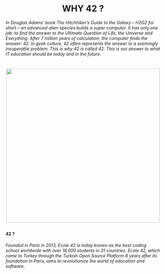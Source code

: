 <h1 align="center"> <a name="up"></a> WHY 42 ?

###### In Douglas Adams’ book The Hitchhiker’s Guide to the Galaxy – H2G2 for short – an advanced alien species builds a super computer. It has only one job: to find the answer to the Ultimate Question of Life, the Universe and Everything. After 7 million years of calculation, the computer finds the answer: 42. In geek culture, 42 often represents the answer to a seemingly insuperable problem. This is why 42 is called 42. This is our answer to what IT education should be today and in the future.

<h1 align="center">
    <p>
      <img width="500" src="https://github.com/farukdll/42-Projects/assets/97880185/3ee236ab-ed58-4a37-a46b-b840f7c6838d">
    </p>


#### 42 ?
###### Founded in Paris in 2013, Ecole 42 is today known as the best coding school worldwide with over 18,000 students in 31 countries. Ecole 42, which came to Turkey through the Turkish Open Source Platform 8 years after its foundation in Paris, aims to revolutionize the world of education and software.
